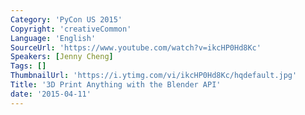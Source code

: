 ```yaml
---
Category: 'PyCon US 2015'
Copyright: 'creativeCommon'
Language: 'English'
SourceUrl: 'https://www.youtube.com/watch?v=ikcHP0Hd8Kc'
Speakers: [Jenny Cheng]
Tags: []
ThumbnailUrl: 'https://i.ytimg.com/vi/ikcHP0Hd8Kc/hqdefault.jpg'
Title: '3D Print Anything with the Blender API'
date: '2015-04-11'
---
```

